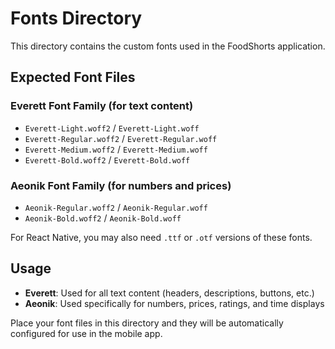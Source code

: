 # Fonts Directory

This directory contains the custom fonts used in the FoodShorts application.

## Expected Font Files

### Everett Font Family (for text content)
- `Everett-Light.woff2` / `Everett-Light.woff`
- `Everett-Regular.woff2` / `Everett-Regular.woff`
- `Everett-Medium.woff2` / `Everett-Medium.woff`
- `Everett-Bold.woff2` / `Everett-Bold.woff`

### Aeonik Font Family (for numbers and prices)
- `Aeonik-Regular.woff2` / `Aeonik-Regular.woff`
- `Aeonik-Bold.woff2` / `Aeonik-Bold.woff`

For React Native, you may also need `.ttf` or `.otf` versions of these fonts.

## Usage

- **Everett**: Used for all text content (headers, descriptions, buttons, etc.)
- **Aeonik**: Used specifically for numbers, prices, ratings, and time displays

Place your font files in this directory and they will be automatically configured for use in the mobile app.